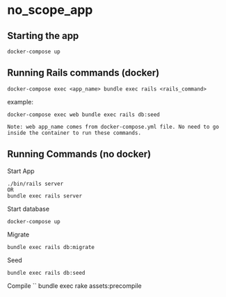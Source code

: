 # no_scope_app

## Starting the app

`docker-compose up`


## Running Rails commands  (docker)

`docker-compose exec <app_name> bundle exec rails <rails_command>`

example:

`docker-compose exec web bundle exec rails db:seed`

```
Note: web app_name comes from docker-compose.yml file. No need to go inside the container to run these commands.
```

## Running Commands (no docker)

Start App
```
./bin/rails server 
OR
bundle exec rails server
```

Start database
```
docker-compose up
```

Migrate
```
bundle exec rails db:migrate
```

Seed
```
bundle exec rails db:seed
```

Compile
``
bundle exec rake assets:precompile
```